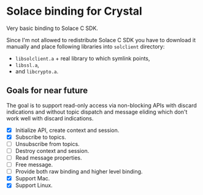 # Solace binding for Crystal

Very basic binding to Solace C SDK.

Since I'm not allowed to redistribute Solace C SDK
you have to download it manually and place following libraries
into `solclient` directory:

- `libsolclient.a` + real library to which symlink points,
- `libssl.a`,
- and `libcrypto.a`.

## Goals for near future

The goal is to support read-only access via non-blocking APIs
with discard indications and without topic dispatch and
message eliding which don't work well with discard indications.



- [x] Initialize API, create context and session.
- [x] Subscribe to topics.
- [ ] Unsubscribe from topics.
- [ ] Destroy context and session.
- [ ] Read message properties.
- [ ] Free message.
- [ ] Provide both raw binding and higher level binding.
- [x] Support Mac.
- [x] Support Linux.
